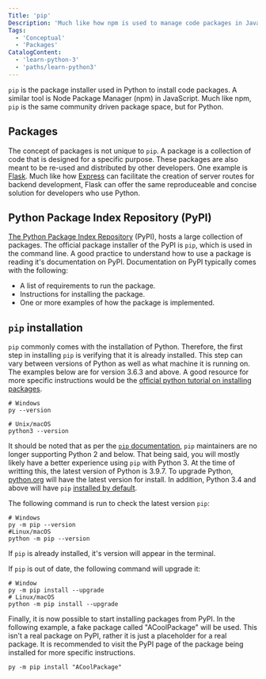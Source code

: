 ```yaml
---
Title: 'pip'
Description: 'Much like how npm is used to manage code packages in JavaScript, pip also offers practical ways to install and use pre-made code, but for Python. pip can be a practical tool when doing backend development. One example is Flask, which is a package that facilitates the creation of server routes. '
Tags:
  - 'Conceptual'
  - 'Packages'
CatalogContent:
  - 'learn-python-3'
  - 'paths/learn-python3'
---
```


`pip` is the package installer used in Python to install code packages. A similar tool is Node Package Manager (npm) in JavaScript. Much like npm, `pip` is the same community driven package space, but for Python.

## Packages

The concept of packages is not unique to `pip`. A package is a collection of code that is designed for a specific purpose. These packages are also meant to be re-used and distributed by other developers. One example is [Flask](https://pypi.org/project/Flask/). Much like how [Express](https://expressjs.com/) can facilitate the creation of server routes for backend development, Flask can offer the same reproduceable and concise solution for developers who use Python.

## Python Package Index Repository (PyPI)

[The Python Package Index Repository](https://pypi.org/) (PyPI), hosts a large collection of packages. The official package installer of the PyPI is `pip`, which is used in the command line. A good practice to understand how to use a package is reading it's documentation on PyPI. Documentation on PyPI typically comes with the following:

- A list of requirements to run the package.
- Instructions for installing the package.
- One or more examples of how the package is implemented.

## `pip` installation

`pip` commonly comes with the installation of Python. Therefore, the first step in installing `pip` is verifying that it is already installed. This step can vary between versions of Python as well as what machine it is running on. The examples below are for version 3.6.3 and above. A good resource for more specific instructions would be the [official python tutorial on installing packages](https://packaging.python.org/tutorials/installing-packages/).

```
# Windows
py --version

# Unix/macOS
python3 --version
```

It should be noted that as per the [`pip` documentation](https://pip.pypa.io/en/stable/development/release-process/?highlight=python%202#:~:text=pip%E2%80%99s%20public%20API.-,Python%202%20Support,-%C2%B6), `pip` maintainers are no longer supporting Python 2 and below. That being said, you will mostly likely have a better experience using `pip` with Python 3. At the time of writting this, the latest version of Python is 3.9.7. To upgrade Python, [python.org](python.org) will have the latest version for install. In addition, Python 3.4 and above will have `pip` [installed by default](https://docs.python.org/3/installing/index.html#key-terms).

The following command is run to check the latest version `pip`:

```
# Windows
py -m pip --version
#Linux/macOS
python -m pip --version
```

If `pip` is already installed, it's version will appear in the terminal.

If `pip` is out of date, the following command will upgrade it:

```
# Window
py -m pip install --upgrade
# Linux/macOS
python -m pip install --upgrade
```

Finally, it is now possible to start installing packages from PyPI. In the following example, a fake package called "ACoolPackage" will be used. This isn't a real package on PyPI, rather it is just a placeholder for a real package. It is recommended to visit the PyPI page of the package being installed for more specific instructions.

```
py -m pip install "ACoolPackage"
```
